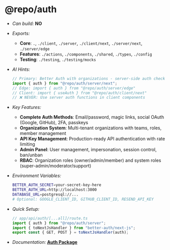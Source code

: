 # @repo/auth

- _Can build:_ **NO**

- _Exports:_
  - **Core**: `.`, `./client`, `./server`, `./client/next`, `./server/next`,
    `./server/edge`
  - **Features**: `./actions`, `./components`, `./shared`, `./types`, `./config`
  - **Testing**: `./testing`, `./testing/mocks`

- _AI Hints:_

  ```typescript
  // Primary: Better Auth with organizations - server-side auth checks only
  import { auth } from "@repo/auth/server/next";
  // Edge: import { auth } from "@repo/auth/server/edge"
  // Client: import { useAuth } from "@repo/auth/client/next"
  // ❌ NEVER: Use server auth functions in client components
  ```

- _Key Features:_
  - **Complete Auth Methods**: Email/password, magic links, social OAuth
    (Google, GitHub), 2FA, passkeys
  - **Organization System**: Multi-tenant organizations with teams, roles,
    member management
  - **API Key Management**: Production-ready API authentication with rate
    limiting
  - **Admin Panel**: User management, impersonation, session control, ban/unban
  - **RBAC**: Organization roles (owner/admin/member) and system roles
    (super-admin/moderator/support)

- _Environment Variables:_

  ```bash
  BETTER_AUTH_SECRET=your-secret-key-here
  BETTER_AUTH_URL=http://localhost:3000
  DATABASE_URL=postgresql://...
  # Optional: GOOGLE_CLIENT_ID, GITHUB_CLIENT_ID, RESEND_API_KEY
  ```

- _Quick Setup:_

  ```typescript
  // app/api/auth/[...all]/route.ts
  import { auth } from "@repo/auth/server";
  import { toNextJsHandler } from "better-auth/next-js";
  export const { GET, POST } = toNextJsHandler(auth);
  ```

- _Documentation:_
  **[Auth Package](../../apps/docs/packages/auth/overview.mdx)**
